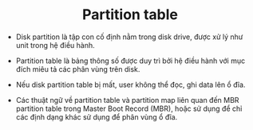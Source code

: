 <h1 align="center">Partition table</h1>

- Disk partition là tập con cố định nằm trong disk drive, được xử lý như unit trong hệ điều hành.

- Partition table là bảng thông số được duy trì bởi hệ điều hành với mục đích miêu tả các phân vùng trên disk.

- Nếu disk partition table bị mất, user không thể đọc, ghi data lên ổ đĩa.

- Các thuật ngữ về partition table và partition map liên quan đến MBR partition table trong Master Boot Record (MBR), hoặc sử dụng để chỉ các định dạng khác sử dụng để phân vùng ổ đĩa.